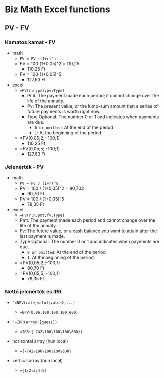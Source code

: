 # Biz Math Excel functions

## PV - FV

### Kamatos kamat - FV
- math  
  - `FV = PV ⋅(1+r)^n`
  - FV = 100⋅(1+0,05)^2 = 110,25	
    - 110,25 Ft
  - FV = 100⋅(1+0,05)^5
    - 127,63 Ft
- excel
  - `=FV(r;n;pmt;pv;Type)`
    - Pmt: The payment made each period; it cannot change over the life of the annuity.
    - Pv: The present value, or the lump-sum amount that a series of future payments is worth right now.
    - Type Optional. The number 0 or 1 and indicates when payments are due.
      - `0 or omitted`: At the end of the period
      - `1`:	At the beginning of the period
  - =FV(0,05;2;;-100;1)
    - 110,25 Ft
  - =FV(0,05;5;;-100;1)
    - 127,63 Ft

### Jelenérték - PV
- math
	- `PV = FV / (1+r)^n`
  - PV = 100 / (1+0,05)^2 = 90,703	
    - 90,70 Ft
  - PV = 100 / (1+0,05)^5
    - 78,35 Ft
- excel
	- `=PV(r;n;pmt;fv;Type)`
    - Pmt: The payment made each period and cannot change over the life of the annuity.
    - Fv: The future value, or a cash balance you want to attain after the last payment is made.
    - Type Optional. The number 0 or 1 and indicates when payments are due.
      - `0 or omitted`: At the end of the period
      - `1`:	At the beginning of the period
  - =PV(0,05;2;;-100;1)
    - 90,70 Ft
  - =PV(0,05;5;;-100;1)
    - 78,35 Ft


### Nettó jelenérték és IRR

- `'=NPV(rate;valu1;value2;...)`
  - `=NPV(0,06;100;100;100;600)`
- `'=IRR(array;[guess])`
  - `=IRR({-742\100\100\100\600})`


- horizontal array (hun local)
  - `={-742\100\100\100\600}`
- vertical array (hun local)
  - `={1;2;3;4;5}`
